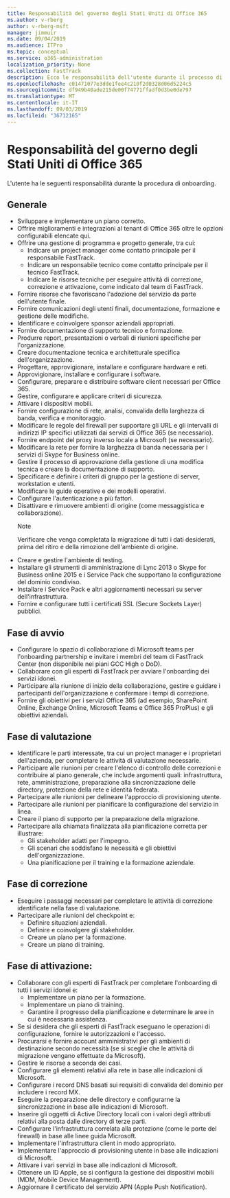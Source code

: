 ```yaml
---
title: Responsabilità del governo degli Stati Uniti di Office 365
ms.author: v-rberg
author: v-rberg-msft
manager: jimmuir
ms.date: 09/04/2019
ms.audience: ITPro
ms.topic: conceptual
ms.service: o365-administration
localization_priority: None
ms.collection: FastTrack
description: Ecco le responsabilità dell'utente durante il processo di onboarding.
ms.openlocfilehash: c01471077e3dde1fee4c210f2d0328d06d5224c5
ms.sourcegitcommit: df949b40ade215de00f74771ffadf0d3be0de797
ms.translationtype: MT
ms.contentlocale: it-IT
ms.lasthandoff: 09/03/2019
ms.locfileid: "36712165"
---
```

# <a name="your-responsibilities-for-office-365-us-government"></a>Responsabilità del governo degli Stati Uniti di Office 365

L'utente ha le seguenti responsabilità durante la procedura di onboarding.
  
## <a name="general"></a>Generale

- Sviluppare e implementare un piano corretto.   
- Offrire miglioramenti e integrazioni al tenant di Office 365 oltre le opzioni configurabili elencate qui.    
- Offrire una gestione di programma e progetto generale, tra cui:     
  - Indicare un project manager come contatto principale per il responsabile FastTrack.   
  - Indicare un responsabile tecnico come contatto principale per il tecnico FastTrack.  
  - Indicare le risorse tecniche per eseguire attività di correzione, correzione e attivazione, come indicato dal team di FastTrack.   
- Fornire risorse che favoriscano l'adozione del servizio da parte dell'utente finale.    
- Fornire comunicazioni degli utenti finali, documentazione, formazione e gestione delle modifiche.    
- Identificare e coinvolgere sponsor aziendali appropriati.     
- Fornire documentazione di supporto tecnico e formazione.     
- Produrre report, presentazioni o verbali di riunioni specifiche per l'organizzazione.     
- Creare documentazione tecnica e architetturale specifica dell'organizzazione.     
- Progettare, approvigionare, installare e configurare hardware e reti.    
- Approvigionare, installare e configurare i software.     
- Configurare, preparare e distribuire software client necessari per Office 365.    
- Gestire, configurare e applicare criteri di sicurezza.    
- Attivare i dispositivi mobili.    
- Fornire configurazione di rete, analisi, convalida della larghezza di banda, verifica e monitoraggio. 
- Modificare le regole del firewall per supportare gli URL e gli intervalli di indirizzi IP specifici utilizzati dai servizi di Office 365 (se necessario).
- Fornire endpoint del proxy inverso locale a Microsoft (se necessario).     
- Modificare la rete per fornire la larghezza di banda necessaria per i servizi di Skype for Business online.   
- Gestire il processo di approvazione della gestione di una modifica tecnica e creare la documentazione di supporto.    
- Specificare e definire i criteri di gruppo per la gestione di server, workstation e utenti.    
- Modificare le guide operative e dei modelli operativi.   
- Configurare l'autenticazione a più fattori.   
- Disattivare e rimuovere ambienti di origine (come messaggistica e collaborazione). 
    > [!NOTE]
    > Verificare che venga completata la migrazione di tutti i dati desiderati, prima del ritiro e della rimozione dell'ambiente di origine.   
- Creare e gestire l'ambiente di testing.  
- Installare gli strumenti di amministrazione di Lync 2013 o Skype for Business online 2015 e i Service Pack che supportano la configurazione del dominio condiviso.    
- Installare i Service Pack e altri aggiornamenti necessari su server dell'infrastruttura.     
- Fornire e configurare tutti i certificati SSL (Secure Sockets Layer) pubblici. 
    
## <a name="initiate-phase"></a>Fase di avvio

- Configurare lo spazio di collaborazione di Microsoft teams per l'onboarding partnership e invitare i membri del team di FastTrack Center (non disponibile nei piani GCC High o DoD).   
- Collaborare con gli esperti di FastTrack per avviare l'onboarding dei servizi idonei.     
- Participare alla riunione di inizio della collaborazione, gestire e guidare i partecipanti dell'organizzazione e confermare i tempi di correzione.    
- Fornire gli obiettivi per i servizi Office 365 (ad esempio, SharePoint Online, Exchange Online, Microsoft Teams e Office 365 ProPlus) e gli obiettivi aziendali.
    
## <a name="assess-phase"></a>Fase di valutazione

- Identificare le parti interessate, tra cui un project manager e i proprietari dell'azienda, per completare le attività di valutazione necessarie.    
- Participare alle riunioni per creare l'elenco di controllo delle correzioni e contribuire al piano generale, che include argomenti quali: infrastruttura, rete, amministrazione, preparazione alla sincronizzazione delle directory, protezione della rete e identità federata. 
- Partecipare alle riunioni per delineare l'approccio di provisioning utente.     
- Partecipare alle riunioni per pianificare la configurazione del servizio in linea.    
- Creare il piano di supporto per la preparazione della migrazione.    
- Partecipare alla chiamata finalizzata alla pianificazione corretta per illustrare:   
  - Gli stakeholder adatti per l'impegno.   
  - Gli scenari che soddisfano le necessità e gli obiettivi dell'organizzazione.   
  - Una pianificazione per il training e la formazione aziendale.
    
## <a name="remediate-phase"></a>Fase di correzione

- Eseguire i passaggi necessari per completare le attività di correzione identificate nella fase di valutazione.  
- Partecipare alle riunioni del checkpoint e:   
  - Definire situazioni aziendali.  
  - Definire e coinvolgere gli stakeholder.  
  - Creare un piano per la formazione. 
  - Creare un piano di training.
    
## <a name="enable-phase"></a>Fase di attivazione:

- Collaborare con gli esperti di FastTrack per completare l'onboarding di tutti i servizi idonei e:  
  - Implementare un piano per la formazione.   
  - Implementare un piano di training.   
  - Garantire il progresso della pianificazione e determinare le aree in cui è necessaria assistenza.  
- Se si desidera che gli esperti di FastTrack eseguano le operazioni di configurazione, fornire le autorizzazioni e l'accesso.   
- Procurarsi e fornire account amministrativi per gli ambienti di destinazione secondo necessità (se si sceglie che le attività di migrazione vengano effettuate da Microsoft).    
- Gestire le risorse a seconda dei casi.     
- Configurare gli elementi relativi alla rete in base alle indicazioni di Microsoft.    
- Configurare i record DNS basati sui requisiti di convalida del dominio per includere i record MX.    
- Eseguire la preparazione delle directory e configurarne la sincronizzazione in base alle indicazioni di Microsoft.   
- Inserire gli oggetti di Active Directory locali con i valori degli attributi relativi alla posta dalle directory di terze parti.    
- Configurare l'infrastruttura correlata alla protezione (come le porte del firewall) in base alle linee guida Microsoft.    
- Implementare l'infrastruttura client in modo appropriato.   
- Implementare l'approccio di provisioning utente in base alle indicazioni di Microsoft.    
- Attivare i vari servizi in base alle indicazioni di Microsoft.    
- Ottenere un ID Apple, se si configura la gestione dei dispositivi mobili (MDM, Mobile Device Management).   
- Aggiornare il certificato del servizio APN (Apple Push Notification).
    

  

